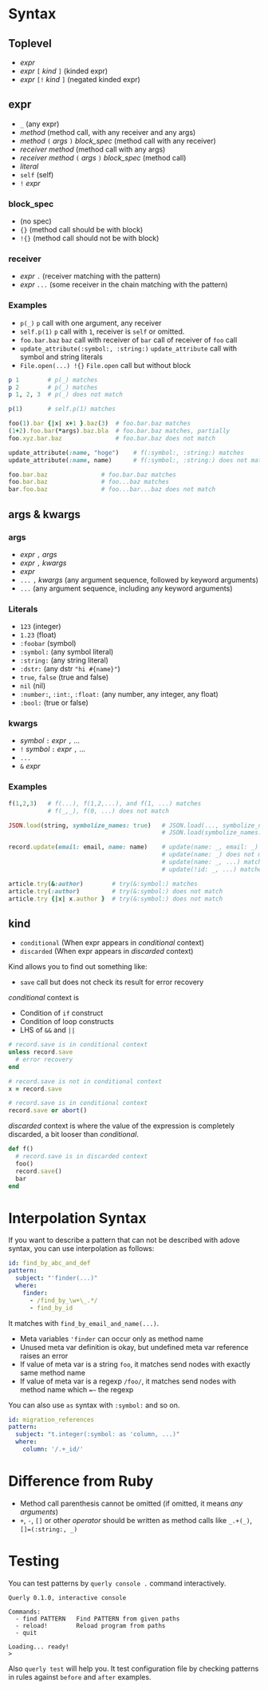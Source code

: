 # Syntax

## Toplevel

* *expr*
* *expr* `[` *kind* `]` (kinded expr)
* *expr* `[!` *kind* `]` (negated kinded expr)

## expr

* `_` (any expr)
* *method* (method call, with any receiver and any args)
* *method* `(` *args* `)` *block_spec* (method call with any receiver)
* *receiver* *method* (method call with any args)
* *receiver* *method* `(` *args* `)` *block_spec* (method call)
* *literal*
* `self` (self)
* `!` *expr*

### block_spec

* (no spec)
* `{}` (method call should be with block)
* `!{}` (method call should not be with block)

### receiver

* *expr* `.` (receiver matching with the pattern)
* *expr* `...` (some receiver in the chain matching with the pattern)

### Examples

* `p(_)` `p` call with one argument, any receiver
* `self.p(1)` `p` call with `1`, receiver is `self` or omitted.
* `foo.bar.baz` `baz` call with receiver of `bar` call of receiver of `foo` call
* `update_attribute(:symbol:, :string:)` `update_attribute` call with symbol and string literals
* `File.open(...) !{}` `File.open` call but without block

```rb
p 1        # p(_) matches
p 2        # p(_) matches
p 1, 2, 3  # p(_) does not match

p(1)       # self.p(1) matches

foo(1).bar {|x| x+1 }.baz(3)  # foo.bar.baz matches
(1+2).foo.bar(*args).baz.bla  # foo.bar.baz matches, partially
foo.xyz.bar.baz               # foo.bar.baz does not match

update_attribute(:name, "hoge")    # f(:symbol:, :string:) matches
update_attribute(:name, name)      # f(:symbol:, :string:) does not match

foo.bar.baz               # foo.bar.baz matches
foo.bar.baz               # foo...baz matches
bar.foo.baz               # foo...bar...baz does not match
```

## args & kwargs

### args

* *expr* `,` *args*
* *expr* `,` *kwargs*
* *expr*
* `...` `,` *kwargs* (any argument sequence, followed by keyword arguments)
* `...` (any argument sequence, including any keyword arguments)

### Literals

* `123` (integer)
* `1.23` (float)
* `:foobar` (symbol)
* `:symbol:` (any symbol literal)
* `:string:` (any string literal)
* `:dstr:` (any dstr `"hi #{name}"`)
* `true`, `false` (true and false)
* `nil` (nil)
* `:number:`, `:int:`, `:float:` (any number, any integer, any float)
* `:bool:` (true or false)

### kwargs

* *symbol* `:` *expr* `,` ...
* `!` *symbol* `:` *expr* `,` ...
* `...`
* `&` *expr*

### Examples

```rb
f(1,2,3)   # f(...), f(1,2,...), and f(1, ...) matches
           # f(_,_), f(0, ...) does not match

JSON.load(string, symbolize_names: true)   # JSON.load(..., symbolize_names: true) matches
                                           # JSON.load(symbolize_names: true) does not match

record.update(email: email, name: name)    # update(name: _, email: _) matches
                                           # update(name: _) does not match
                                           # update(name: _, ...) matches
                                           # update(!id: _, ...) matches

article.try(&:author)        # try(&:symbol:) matches
article.try(:author)         # try(&:symbol:) does not match
article.try {|x| x.author }  # try(&:symbol:) does not match
```

## kind

* `conditional` (When expr appears in *conditional* context)
* `discarded` (When expr appears in *discarded* context)

Kind allows you to find out something like:

* `save` call but does not check its result for error recovery

*conditional* context is

* Condition of `if` construct
* Condition of loop constructs
* LHS of `&&` and `||`

```rb
# record.save is in conditional context
unless record.save
  # error recovery
end

# record.save is not in conditional context
x = record.save

# record.save is in conditional context
record.save or abort()
```

*discarded* context is where the value of the expression is completely discarded, a bit looser than *conditional*.

```rb
def f()
  # record.save is in discarded context
  foo()
  record.save()
  bar
end
```

# Interpolation Syntax

If you want to describe a pattern that can not be described with adove syntax, you can use interpolation as follows:

```yaml
id: find_by_abc_and_def
pattern:
  subject: "'finder(...)"
  where:
    finder: 
      - /find_by_\w+\_.*/
      - find_by_id
```

It matches with `find_by_email_and_name(...)`.

- Meta variables `'finder` can occur only as method name
- Unused meta var definition is okay, but undefined meta var reference raises an error
- If value of meta var is a string `foo`, it matches send nodes with exactly same method name
- If value of meta var is a regexp `/foo/`, it matches send nodes with method name which `=~` the regexp

You can also use `as` syntax with `:symbol:` and so on.

```yaml
id: migration_references
pattern:
  subject: "t.integer(:symbol: as 'column, ...)"
  where:
    column: '/.+_id/'
```

# Difference from Ruby

* Method call parenthesis cannot be omitted (if omitted, it means *any arguments*)
* `+`, `-`, `[]` or other *operator* should be written as method calls like `_.+(_)`, `[]=(:string:, _)`

# Testing

You can test patterns by `querly console .` command interactively.

```
Querly 0.1.0, interactive console

Commands:
  - find PATTERN   Find PATTERN from given paths
  - reload!        Reload program from paths
  - quit

Loading... ready!
> 
```

Also `querly test` will help you.
It test configuration file by checking patterns in rules against `before` and `after` examples.
